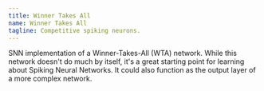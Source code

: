```yaml
---
title: Winner Takes All
name: Winner Takes All
tagline: Competitive spiking neurons.
---
```

SNN implementation of a Winner-Takes-All (WTA) network.
While this network doesn't do much by itself, it's a great starting point for learning about Spiking Neural Networks.
It could also function as the output layer of a more complex network.